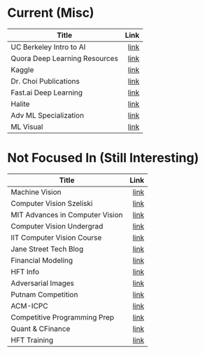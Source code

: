 # Current (Misc)
|Title|Link|
|-----|---:|
|UC Berkeley Intro to AI|[link](http://ai.berkeley.edu/lecture_videos.html?utm_content=buffer964ec&utm_medium=social&utm_source=twitter.com&utm_campaign=buffer)|
|Quora Deep Learning Resources|[link](https://www.quora.com/What-are-the-best-ways-to-pick-up-Deep-Learning-skills-as-an-engineer)|
|Kaggle|[link](https://www.kaggle.com/)|
|Dr. Choi Publications|[link](http://nlp.mathcs.emory.edu/publications.html)|
|Fast.ai Deep Learning|[link](http://www.fast.ai/)|
|Halite|[link](https://halite.io/)|
|Adv ML Specialization|[link](https://www.coursera.org/specializations/aml?utm_medium=email&utm_source=marketing&utm_campaign=uJJxoPDIEee9DROzsKfq3w)|
|ML Visual|[link](http://www.r2d3.us/visual-intro-to-machine-learning-part-1/)|


# Not Focused In (Still Interesting)
|Title|Link|
|-----|---:|
|Machine Vision|[link](https://ocw.mit.edu/courses/electrical-engineering-and-computer-science/6-801-machine-vision-fall-2004/index.htm)|
|Computer Vision Szeliski|[link](http://szeliski.org/Book/)|
|MIT Advances in Computer Vision|[link](http://6.869.csail.mit.edu/fa12/)|
|Computer Vision Undergrad|[link](https://www.quora.com/profile/Arturo-Deza/Posts/How-to-get-started-in-Computer-Vision-A-guide-for-the-CS-undergrad)|
|IIT Computer Vision Course|[link](http://www.cse.iitd.ernet.in/~suban/vision/)|
|Jane Street Tech Blog|[link](https://blog.janestreet.com/)|
|Financial Modeling|[link](https://www.wallstreetoasis.com/financial-modeling-training)|
|HFT Info|[link](https://meanderful.blogspot.com.au/2018/01/the-accidental-hft-firm.html)|
|Adversarial Images|[link](https://spectrum.ieee.org/the-human-os/robotics/artificial-intelligence/hacking-the-brain-with-adversarial-images)|
|Putnam Competition|[link](https://www.maa.org/programs-and-communities/member-communities/maa-awards/putnam-competition-individual-and-team-winners)|
|ACM-ICPC|[link](https://icpcarchive.ecs.baylor.edu/)|
|Competitive Programming Prep|[link](https://medium.com/@andreimargeloiu/how-to-prepare-for-competitive-programming-396d557e0c12)|
|Quant & CFinance|[link](https://www.scheller.gatech.edu/degree-programs/interdisciplinary-ms/quantitative-and-computational-finance/index.html)|
|HFT Training|[link](https://www.wallstreetoasis.com/guide/hedge-fund-interview-questions)|
